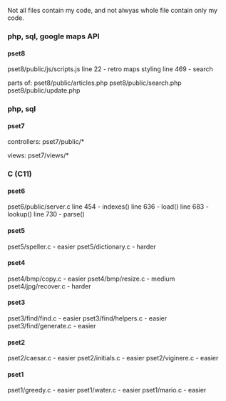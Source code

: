 Not all files contain my code, and not alwyas whole file contain only my code.

### php, sql, google maps API

#### pset8
pset8/public/js/scripts.js
line 22 - retro maps styling
line 469 - search

parts of:
pset8/public/articles.php
pset8/public/search.php
pset8/public/update.php

### php, sql

#### pset7
controllers:
pset7/public/*

views:
pset7/views/*

### C (C11)

#### pset6
pset6/public/server.c
line 454 - indexes()
line 636 - load()
line 683 - lookup()
line 730 - parse()

#### pset5
pset5/speller.c - easier
pset5/dictionary.c - harder

#### pset4
pset4/bmp/copy.c - easier
pset4/bmp/resize.c - medium
pset4/jpg/recover.c - harder

#### pset3
pset3/find/find.c - easier
pset3/find/helpers.c - easier
pset3/find/generate.c - easier

#### pset2 
pset2/caesar.c - easier
pset2/initials.c - easier
pset2/viginere.c - easier

#### pset1
pset1/greedy.c - easier
pset1/water.c - easier
pset1/mario.c - easier